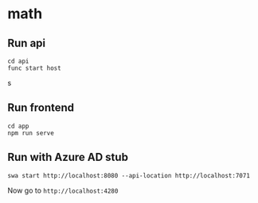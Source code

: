 # math

## Run api
```
cd api
func start host
```
s

## Run frontend 
```
cd app
npm run serve
```

## Run with Azure AD stub
```
swa start http://localhost:8080 --api-location http://localhost:7071
```

Now go to `http://localhost:4280`